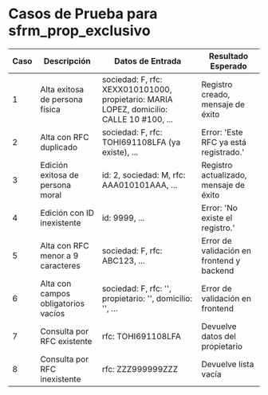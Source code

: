 # Casos de Prueba para sfrm_prop_exclusivo

| Caso | Descripción | Datos de Entrada | Resultado Esperado |
|------|-------------|------------------|--------------------|
| 1 | Alta exitosa de persona física | sociedad: F, rfc: XEXX010101000, propietario: MARIA LOPEZ, domicilio: CALLE 10 #100, ... | Registro creado, mensaje de éxito |
| 2 | Alta con RFC duplicado | sociedad: F, rfc: TOHI691108LFA (ya existe), ... | Error: 'Este RFC ya está registrado.' |
| 3 | Edición exitosa de persona moral | id: 2, sociedad: M, rfc: AAA010101AAA, ... | Registro actualizado, mensaje de éxito |
| 4 | Edición con ID inexistente | id: 9999, ... | Error: 'No existe el registro.' |
| 5 | Alta con RFC menor a 9 caracteres | sociedad: F, rfc: ABC123, ... | Error de validación en frontend y backend |
| 6 | Alta con campos obligatorios vacíos | sociedad: F, rfc: '', propietario: '', domicilio: '', ... | Error de validación en frontend |
| 7 | Consulta por RFC existente | rfc: TOHI691108LFA | Devuelve datos del propietario |
| 8 | Consulta por RFC inexistente | rfc: ZZZ999999ZZZ | Devuelve lista vacía |
